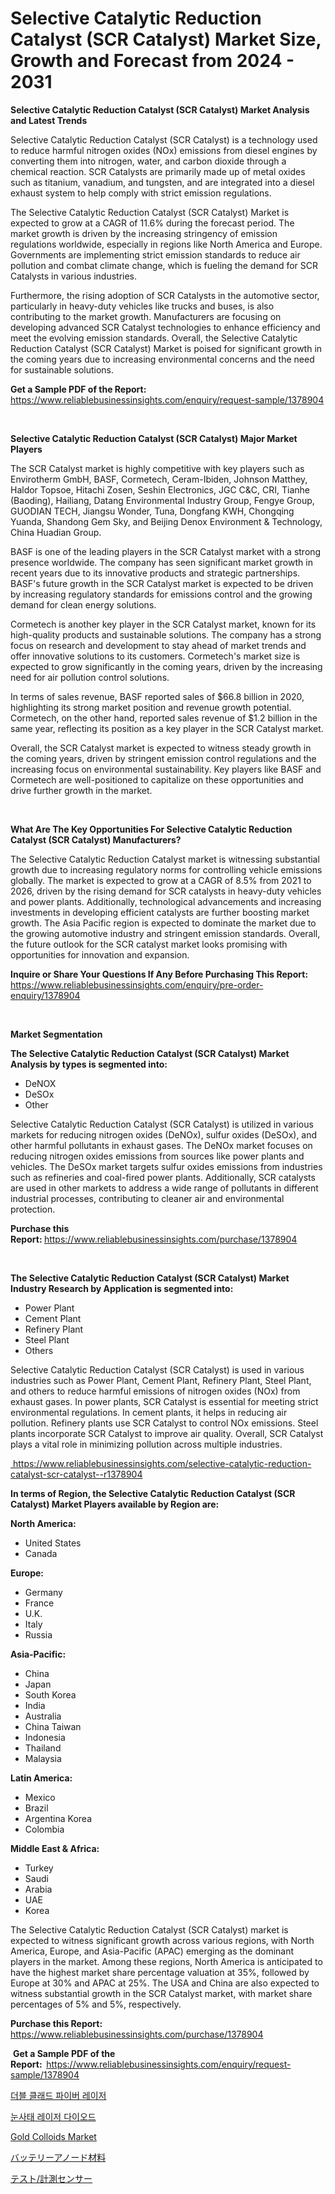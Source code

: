 <p><h1>Selective Catalytic Reduction Catalyst (SCR Catalyst) Market Size, Growth and Forecast from 2024 - 2031</h1></p><p><strong>Selective Catalytic Reduction Catalyst (SCR Catalyst) Market Analysis and Latest Trends</strong></p>
<p><p>Selective Catalytic Reduction Catalyst (SCR Catalyst) is a technology used to reduce harmful nitrogen oxides (NOx) emissions from diesel engines by converting them into nitrogen, water, and carbon dioxide through a chemical reaction. SCR Catalysts are primarily made up of metal oxides such as titanium, vanadium, and tungsten, and are integrated into a diesel exhaust system to help comply with strict emission regulations.</p><p>The Selective Catalytic Reduction Catalyst (SCR Catalyst) Market is expected to grow at a CAGR of 11.6% during the forecast period. The market growth is driven by the increasing stringency of emission regulations worldwide, especially in regions like North America and Europe. Governments are implementing strict emission standards to reduce air pollution and combat climate change, which is fueling the demand for SCR Catalysts in various industries.</p><p>Furthermore, the rising adoption of SCR Catalysts in the automotive sector, particularly in heavy-duty vehicles like trucks and buses, is also contributing to the market growth. Manufacturers are focusing on developing advanced SCR Catalyst technologies to enhance efficiency and meet the evolving emission standards. Overall, the Selective Catalytic Reduction Catalyst (SCR Catalyst) Market is poised for significant growth in the coming years due to increasing environmental concerns and the need for sustainable solutions.</p></p>
<p><strong>Get a Sample PDF of the Report:&nbsp;</strong> <a href="https://www.reliablebusinessinsights.com/enquiry/request-sample/1378904">https://www.reliablebusinessinsights.com/enquiry/request-sample/1378904</a></p>
<p>&nbsp;</p>
<p><strong>Selective Catalytic Reduction Catalyst (SCR Catalyst) Major Market Players</strong></p>
<p><p>The SCR Catalyst market is highly competitive with key players such as Envirotherm GmbH, BASF, Cormetech, Ceram-Ibiden, Johnson Matthey, Haldor Topsoe, Hitachi Zosen, Seshin Electronics, JGC C&C, CRI, Tianhe (Baoding), Hailiang, Datang Environmental Industry Group, Fengye Group, GUODIAN TECH, Jiangsu Wonder, Tuna, Dongfang KWH, Chongqing Yuanda, Shandong Gem Sky, and Beijing Denox Environment & Technology, China Huadian Group.</p><p>BASF is one of the leading players in the SCR Catalyst market with a strong presence worldwide. The company has seen significant market growth in recent years due to its innovative products and strategic partnerships. BASF's future growth in the SCR Catalyst market is expected to be driven by increasing regulatory standards for emissions control and the growing demand for clean energy solutions.</p><p>Cormetech is another key player in the SCR Catalyst market, known for its high-quality products and sustainable solutions. The company has a strong focus on research and development to stay ahead of market trends and offer innovative solutions to its customers. Cormetech's market size is expected to grow significantly in the coming years, driven by the increasing need for air pollution control solutions.</p><p>In terms of sales revenue, BASF reported sales of $66.8 billion in 2020, highlighting its strong market position and revenue growth potential. Cormetech, on the other hand, reported sales revenue of $1.2 billion in the same year, reflecting its position as a key player in the SCR Catalyst market.</p><p>Overall, the SCR Catalyst market is expected to witness steady growth in the coming years, driven by stringent emission control regulations and the increasing focus on environmental sustainability. Key players like BASF and Cormetech are well-positioned to capitalize on these opportunities and drive further growth in the market.</p></p>
<p>&nbsp;</p>
<p><strong>What Are The Key Opportunities For Selective Catalytic Reduction Catalyst (SCR Catalyst) Manufacturers?</strong></p>
<p><p>The Selective Catalytic Reduction Catalyst market is witnessing substantial growth due to increasing regulatory norms for controlling vehicle emissions globally. The market is expected to grow at a CAGR of 8.5% from 2021 to 2026, driven by the rising demand for SCR catalysts in heavy-duty vehicles and power plants. Additionally, technological advancements and increasing investments in developing efficient catalysts are further boosting market growth. The Asia Pacific region is expected to dominate the market due to the growing automotive industry and stringent emission standards. Overall, the future outlook for the SCR catalyst market looks promising with opportunities for innovation and expansion.</p></p>
<p><strong>Inquire or Share Your Questions If Any Before Purchasing This Report:</strong> <a href="https://www.reliablebusinessinsights.com/enquiry/pre-order-enquiry/1378904">https://www.reliablebusinessinsights.com/enquiry/pre-order-enquiry/1378904</a></p>
<p>&nbsp;</p>
<p><strong>Market Segmentation</strong></p>
<p><strong>The Selective Catalytic Reduction Catalyst (SCR Catalyst) Market Analysis by types is segmented into:</strong></p>
<p><ul><li>DeNOX</li><li>DeSOx</li><li>Other</li></ul></p>
<p><p>Selective Catalytic Reduction Catalyst (SCR Catalyst) is utilized in various markets for reducing nitrogen oxides (DeNOx), sulfur oxides (DeSOx), and other harmful pollutants in exhaust gases. The DeNOx market focuses on reducing nitrogen oxides emissions from sources like power plants and vehicles. The DeSOx market targets sulfur oxides emissions from industries such as refineries and coal-fired power plants. Additionally, SCR catalysts are used in other markets to address a wide range of pollutants in different industrial processes, contributing to cleaner air and environmental protection.</p></p>
<p><strong>Purchase this Report:&nbsp;</strong><a href="https://www.reliablebusinessinsights.com/purchase/1378904">https://www.reliablebusinessinsights.com/purchase/1378904</a></p>
<p>&nbsp;</p>
<p><strong>The Selective Catalytic Reduction Catalyst (SCR Catalyst) Market Industry Research by Application is segmented into:</strong></p>
<p><ul><li>Power Plant</li><li>Cement Plant</li><li>Refinery Plant</li><li>Steel Plant</li><li>Others</li></ul></p>
<p><p>Selective Catalytic Reduction Catalyst (SCR Catalyst) is used in various industries such as Power Plant, Cement Plant, Refinery Plant, Steel Plant, and others to reduce harmful emissions of nitrogen oxides (NOx) from exhaust gases. In power plants, SCR Catalyst is essential for meeting strict environmental regulations. In cement plants, it helps in reducing air pollution. Refinery plants use SCR Catalyst to control NOx emissions. Steel plants incorporate SCR Catalyst to improve air quality. Overall, SCR Catalyst plays a vital role in minimizing pollution across multiple industries.</p></p>
<p><a href="https://www.reliablebusinessinsights.com/selective-catalytic-reduction-catalyst-scr-catalyst--r1378904">&nbsp;https://www.reliablebusinessinsights.com/selective-catalytic-reduction-catalyst-scr-catalyst--r1378904</a></p>
<p><strong>In terms of Region, the Selective Catalytic Reduction Catalyst (SCR Catalyst) Market Players available by Region are:</strong></p>
<p>
    <p> <strong> North America: </strong>
        <ul>
            <li>United States</li>
            <li>Canada</li>
        </ul>
        </p> 
    <p> <strong> Europe: </strong>
        <ul>
            <li>Germany</li>
            <li>France</li>
            <li>U.K.</li>
            <li>Italy</li>
            <li>Russia</li>
        </ul>
        </p> 
    <p> <strong> Asia-Pacific: </strong>
        <ul>
            <li>China</li>
            <li>Japan</li>
            <li>South Korea</li>
            <li>India</li>
            <li>Australia</li>
            <li>China Taiwan</li>
            <li>Indonesia</li>
            <li>Thailand</li>
            <li>Malaysia</li>
        </ul>
        </p> 
    <p> <strong> Latin America: </strong>
        <ul>
            <li>Mexico</li>
            <li>Brazil</li>
            <li>Argentina Korea</li>
            <li>Colombia</li>
        </ul>
        </p> 
    <p> <strong> Middle East & Africa: </strong>
        <ul>
            <li>Turkey</li>
            <li>Saudi</li>
            <li>Arabia</li>
            <li>UAE</li>
            <li>Korea</li>
        </ul>
    </p>
    </p>
<p><p>The Selective Catalytic Reduction Catalyst (SCR Catalyst) market is expected to witness significant growth across various regions, with North America, Europe, and Asia-Pacific (APAC) emerging as the dominant players in the market. Among these regions, North America is anticipated to have the highest market share percentage valuation at 35%, followed by Europe at 30% and APAC at 25%. The USA and China are also expected to witness substantial growth in the SCR Catalyst market, with market share percentages of 5% and 5%, respectively.</p></p>
<p><strong>Purchase this Report: </strong><a href="https://www.reliablebusinessinsights.com/purchase/1378904">https://www.reliablebusinessinsights.com/purchase/1378904</a></p>
<p>&nbsp;<strong>Get a Sample PDF of the Report:&nbsp;&nbsp;</strong><a href="https://www.reliablebusinessinsights.com/enquiry/request-sample/1378904">https://www.reliablebusinessinsights.com/enquiry/request-sample/1378904</a></p>
<p><strong></strong></p>
<p><p><a href="https://github.com/asratman/Market-Research-Report-List-1/blob/main/2151901141403.md">더블 클래드 파이버 레이저</a></p><p><a href="https://github.com/OliverBarry1954/Market-Research-Report-List-1/blob/main/3742872141404.md">눈사태 레이저 다이오드</a></p><p><a href="https://github.com/Sinjinluong3e0awx2m195k76/Market-Research-Report-List-3/blob/main/gold-colloids-market.md">Gold Colloids Market</a></p><p><a href="https://github.com/mm14022023/Market-Research-Report-List-1/blob/main/6495671135903.md">バッテリーアノード材料</a></p><p><a href="https://github.com/NikitaBruen/Market-Research-Report-List-1/blob/main/5432956135904.md">テスト/計測センサー</a></p></p>